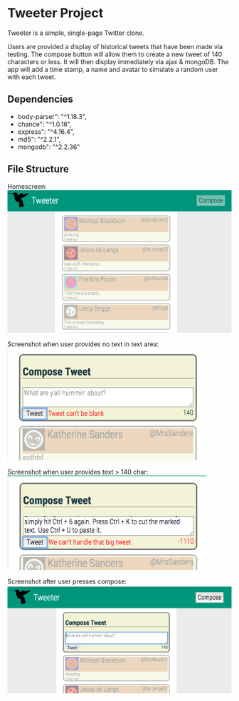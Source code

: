 # Tweeter Project

Tweeter is a simple, single-page Twitter clone.

Users are provided a display of historical tweets that have been made via testing.  The compose button will allow them to create a new tweet of 140 characters or less.  It will then display immediately via ajax & mongoDB.  The app will add a time stamp, a name and avatar to simulate a random user with each tweet.

## Dependencies

  - body-parser": "^1.18.3",
  - chance": "^1.0.16",
  - express": "^4.16.4",
  - md5": "^2.2.1",
  - mongodb": "^2.2.36"

## File Structure

Homescreen:
![alt text](public/screenshots/homepage.png)

Screenshot when user provides no text in text area:
![alt text](public/screenshots/blanktweet.png)

Screenshot when user provides text > 140 char:
![alt text](public/screenshots/longtweet.png)

Screenshot after user presses compose:
![alt text](public/screenshots/readyfortweet.png)
